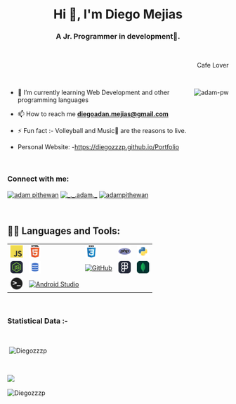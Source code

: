 <h1 align="center">Hi 👋, I'm Diego Mejias</h1>
<h3 align="center">A Jr. Programmer in development🌟.</h3>

<br>

<p align="right"> Cafe Lover
  </p>

<br>

<p><img align="right" src="https://github.com/Adam-pw/Adam-pw/blob/main/animation_500_kxa883sd.gif" alt="adam-pw" /></p>


- 🌱 I’m currently learning Web Development and other programming languages

- 📫 How to reach me **diegoadan.mejias@gmail.com**

- ⚡ Fun fact :- Volleyball and Music🎵 are the reasons to live.

- Personal Website: -https://diegozzzp.github.io/Portfolio

<br>

<h3 align="left">Connect with me:</h3>
<p align="left">
  <a href="https://www.linkedin.com/in/diego-mejias-1648531ab/" target="blank"><img align="center"
      src="https://raw.githubusercontent.com/rahuldkjain/github-profile-readme-generator/master/src/images/icons/Social/linked-in-alt.svg"
      alt="adam pithewan" height="30" width="40" /></a>
  <a href="https://www.instagram.com/who_sdiegx/" target="blank"><img align="center"
      src="https://raw.githubusercontent.com/rahuldkjain/github-profile-readme-generator/master/src/images/icons/Social/instagram.svg"
      alt="_._.adam._" height="30" width="40" /></a>
  <a href="https://www.hackerrank.com/adampithewan" target="blank"><img align="center"
      src="https://raw.githubusercontent.com/rahuldkjain/github-profile-readme-generator/master/src/images/icons/Social/hackerrank.svg"
      alt="adampithewan" height="30" width="40" /></a>
</p>

<br>

## 👨‍💻 Languages and Tools:
<table>
    <tbody>
        <tr>
            <td><a href="#"><img alt="JavaScript" title="JavaScript" height="28px"
                        src="https://raw.githubusercontent.com/github/explore/80688e429a7d4ef2fca1e82350fe8e3517d3494d/topics/javascript/javascript.png" /></a>
            </td>
            <td><a href="#"><img alt="HTML5" title="HTML5" height="28px"
                        src="https://raw.githubusercontent.com/github/explore/80688e429a7d4ef2fca1e82350fe8e3517d3494d/topics/html/html.png" /></a>
            </td>
            <td><a href="#"><img alt="CSS3" title="CSS3" height="28px"
                        src="https://raw.githubusercontent.com/github/explore/80688e429a7d4ef2fca1e82350fe8e3517d3494d/topics/css/css.png" /></a>
            </td>
            <td><a href="#"><img alt="PHP" title="PHP" height="28px"
                        src="https://raw.githubusercontent.com/github/explore/80688e429a7d4ef2fca1e82350fe8e3517d3494d/topics/php/php.png" /></a>
            </td>
            <td><a href="#"><img alt="Python" title="Python" height="28px"
                        src="https://raw.githubusercontent.com/github/explore/80688e429a7d4ef2fca1e82350fe8e3517d3494d/topics/python/python.png" /></a>
            </td>
        </tr>
        <tr>
            <td><a href="#"><img alt="NodeJS" title="NodeJS" height="28px"
                        src="https://github.com/tandpfun/skill-icons/blob/main/icons/NodeJS-Dark.svg" /></a>
            </td>
            <td><a href="#"><img alt="SQL" title="SQL" height="28px"
                        src="https://raw.githubusercontent.com/github/explore/80688e429a7d4ef2fca1e82350fe8e3517d3494d/topics/sql/sql.png" /></a>
            </td>
            <td><a href="#"><img alt="GitHub" title="GitHub" height="28px"
                        src="https://i.imgur.com/DZgetVv.png" /></a>
            </td>
                      <td><a href="#"><img alt="figma" title="Heroku" height="28px"
                        src="https://github.com/tandpfun/skill-icons/blob/main/icons/Figma-Dark.svg" /></a></td>
          <td><a href="#"><img alt="MongoBD" title="Visual Studio Code" height="28px"
                        src="https://github.com/tandpfun/skill-icons/blob/main/icons/MongoDB.svg" /></a></td>
        </tr>
        <tr>
            <td><a href="#"><img alt="Terminal" title="Terminal" height="28px"
                        src="https://raw.githubusercontent.com/github/explore/80688e429a7d4ef2fca1e82350fe8e3517d3494d/topics/terminal/terminal.png" /></a>
            </td>
            <td><a href="#"><img alt="Android Studio" title="Android Studio" height="28px"
                        src="https://i.imgur.com/6nJGNMN.png" /></a>
            </td>
</table>

<br>

<h3>Statistical Data :-</h3>
<br>
<p>&nbsp;<img align="center" src="https://github-readme-stats.vercel.app/api?username=Diegozzzp&show_icons=true&locale=en&bg_color=0d1117&text_color=ffffff&repo=convoychat"
    alt="Diegozzzp" /></p>

<br>

<p><img align="center" src="https://github-readme-stats.vercel.app/api/top-langs/?username=Diegozzzp&layout=compact"</p>

<p><img align="center" src="https://github-readme-streak-stats.herokuapp.com/?user=Diegozzzp&theme=dark&background=0d1117&date_format=M%20j%5B%2C%20Y%5D" alt="Diegozzzp" /></p>
      

